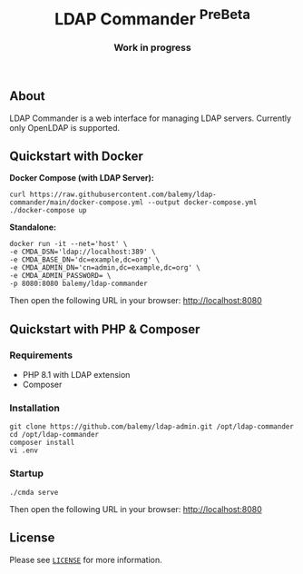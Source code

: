 <p align="center">
    <h1 align="center">LDAP Commander <sup>PreBeta</sup></h1>
    <h3 align="center">Work in progress</h3>
    <br>
</p>

## About

LDAP Commander is a web interface for managing LDAP servers. Currently only OpenLDAP is supported.

## Quickstart with Docker

**Docker Compose (with LDAP Server):**

```
curl https://raw.githubusercontent.com/balemy/ldap-commander/main/docker-compose.yml --output docker-compose.yml
./docker-compose up
```

**Standalone:**

```
docker run -it --net='host' \
-e CMDA_DSN='ldap://localhost:389' \
-e CMDA_BASE_DN='dc=example,dc=org' \
-e CMDA_ADMIN_DN='cn=admin,dc=example,dc=org' \
-e CMDA_ADMIN_PASSWORD= \
-p 8080:8080 balemy/ldap-commander
````

Then open the following URL in your browser: [http://localhost:8080](http://localhost:8080)

## Quickstart with PHP & Composer

### Requirements

- PHP 8.1 with LDAP extension
- Composer

### Installation

``` 
git clone https://github.com/balemy/ldap-admin.git /opt/ldap-commander
cd /opt/ldap-commander
composer install
vi .env
``` 

### Startup

``` 
./cmda serve
``` 

Then open the following URL in your browser: [http://localhost:8080](http://localhost:8080)

## License

Please see [`LICENSE`](./LICENSE.md) for more information.

